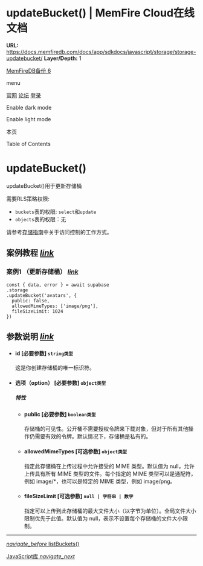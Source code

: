 # updateBucket() | MemFire Cloud在线文档

**URL:** https://docs.memfiredb.com/docs/app/sdkdocs/javascript/storage/storage-updatebucket/
**Layer/Depth:** 1

[MemFireDB备份 6](/)

menu

[官网](https://memfiredb.com/)
[论坛](https://community.memfiredb.com/)
[登录](https://cloud.memfiredb.com/auth/login)

Enable dark mode

Enable light mode

本页

Table of Contents

# updateBucket()

updateBucket()用于更新存储桶

需要RLS策略权限:

* `buckets`表的权限: `select`和`update`
* `objects`表的权限：无

请参考[存储指南](/docs/app/development_guide/storage/storage/#access-control)中关于访问控制的工作方式。

## 案例教程 [*link*](#%e6%a1%88%e4%be%8b%e6%95%99%e7%a8%8b)

### 案例1 （更新存储桶） [*link*](#%e6%a1%88%e4%be%8b1-%e6%9b%b4%e6%96%b0%e5%ad%98%e5%82%a8%e6%a1%b6)

```
const { data, error } = await supabase
.storage
.updateBucket('avatars', {
  public: false,
  allowedMimeTypes: ['image/png'],
  fileSizeLimit: 1024
})
```

## 参数说明 [*link*](#%e5%8f%82%e6%95%b0%e8%af%b4%e6%98%8e)

* #### id [必要参数] `string类型`

  这是你创建存储桶的唯一标识符。
* #### 选项（option） [必要参数] `object类型`

  ##### 特性

  + #### public [必要参数] `boolean类型`

    存储桶的可见性。公开桶不需要授权令牌来下载对象，但对于所有其他操作仍需要有效的令牌。默认情况下，存储桶是私有的。
  + #### allowedMimeTypes [可选参数] `object类型`

    指定此存储桶在上传过程中允许接受的 MIME 类型。默认值为 null，允许上传具有所有 MIME 类型的文件。每个指定的 MIME 类型可以是通配符，例如 image/\*，也可以是特定的 MIME 类型，例如 image/png。
  + #### fileSizeLimit [可选参数] `null | 字符串 | 数字`

    指定可以上传到此存储桶的最大文件大小（以字节为单位）。全局文件大小限制优先于此值。默认值为 null，表示不设置每个存储桶的文件大小限制。

---

[*navigate\_before* listBuckets()](/docs/app/sdkdocs/javascript/storage/storage-listbuckets/)

[JavaScript库 *navigate\_next*](/docs/app/sdkdocs/javascript/start/javascript/)
